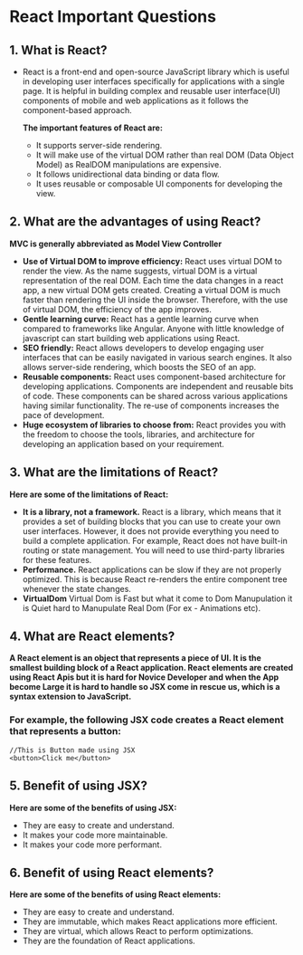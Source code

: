 #  React Important Questions

## 1. What is React?
- React is a front-end and open-source JavaScript library which is useful in developing user interfaces specifically for applications with a single page. It is helpful in building complex and reusable user interface(UI) components of mobile and web applications as it follows the component-based approach.

  **The important features of React are:**
  - It supports server-side rendering.
  - It will make use of the virtual DOM rather than real DOM (Data Object Model) as RealDOM manipulations are expensive.
  - It follows unidirectional data binding or data flow.
  - It uses reusable or composable UI components for developing the view.
 
## 2. What are the advantages of using React?
**MVC is generally abbreviated as Model View Controller**
- **Use of Virtual DOM to improve efficiency:** React uses virtual DOM to render the view. As the name suggests, virtual DOM is a virtual representation of the real DOM. Each time the data changes in a react app, a new virtual DOM gets created. Creating a virtual DOM is much faster than rendering the UI inside the browser. Therefore, with the use of virtual DOM, the efficiency of the app improves.
- **Gentle learning curve:** React has a gentle learning curve when compared to frameworks like Angular. Anyone with little knowledge of javascript can start building web applications using React.
- **SEO friendly:** React allows developers to develop engaging user interfaces that can be easily navigated in various search engines. It also allows server-side rendering, which boosts the SEO of an app.
- **Reusable components:** React uses component-based architecture for developing applications. Components are independent and reusable bits of code. These components can be shared across various applications having similar functionality. The re-use of components increases the pace of development.
- **Huge ecosystem of libraries to choose from:** React provides you with the freedom to choose the tools, libraries, and architecture for developing an application based on your requirement.

## 3. What are the limitations of React?
  **Here are some of the limitations of React:**
  - **It is a library, not a framework.** React is a library, which means that it provides a set of building blocks that you can use to create your own user interfaces. However, it does not provide everything you need to build a complete application. For example, React does not have built-in routing or state management. You will need to use third-party libraries for these features.
  - **Performance.** React applications can be slow if they are not properly optimized. This is because React re-renders the entire component tree whenever the state changes.
  - **VirtualDom** Virtual Dom is Fast but what it come to Dom Manupulation it is Quiet hard to Manupulate Real Dom (For ex - Animations etc).

## 4. What are React elements?
  **A React element is an object that represents a piece of UI. It is the smallest building block of a React application. React elements are created using React Apis but it is hard for Novice Developer and when the App become Large it is hard to handle so JSX come in rescue us, which is a syntax extension to JavaScript.**
  ### **For example, the following JSX code creates a React element that represents a button:**
  ```
//This is Button made using JSX
<button>Click me</button>
  ```
## 5. Benefit of using JSX?
**Here are some of the benefits of using JSX:**
- They are easy to create and understand.
- It makes your code more maintainable.
- It makes your code more performant.

## 6. Benefit of using React elements?
**Here are some of the benefits of using React elements:**
  - They are easy to create and understand.
  - They are immutable, which makes React applications more efficient.
  - They are virtual, which allows React to perform optimizations.
  - They are the foundation of React applications.
